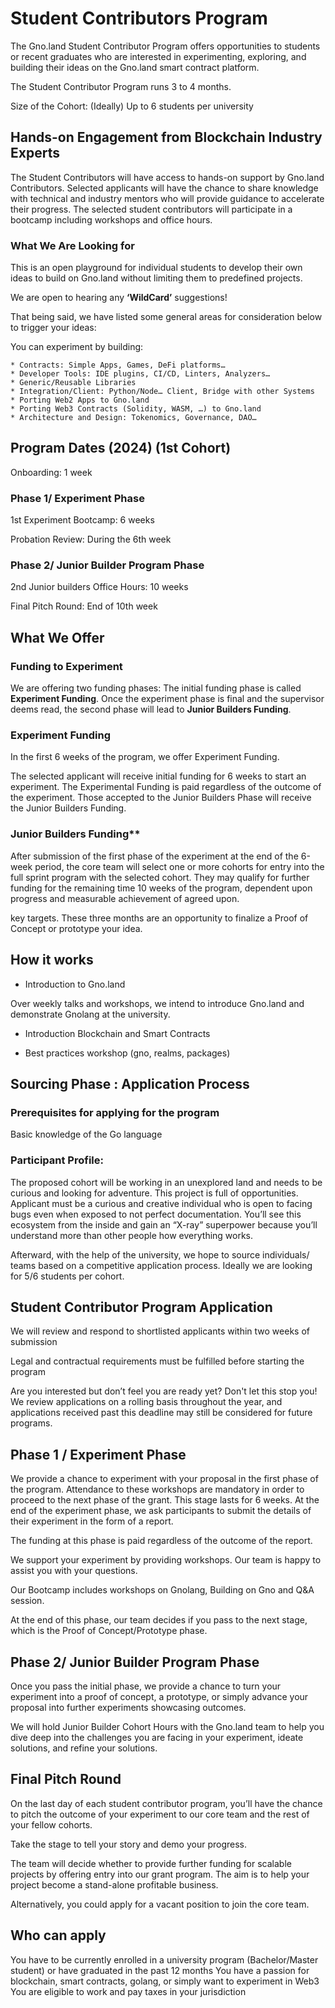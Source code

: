 # Student Contributors Program

The Gno.land Student Contributor Program offers opportunities to students or recent graduates who are interested in experimenting, exploring, and building their ideas on the Gno.land smart contract platform.

The Student Contributor Program runs 3 to 4 months.

Size of the Cohort: (Ideally) Up to 6 students per university



## Hands-on Engagement from Blockchain Industry Experts

The Student Contributors will have access to hands-on support by Gno.land Contributors. Selected applicants will have the chance to share knowledge with technical and industry mentors who will provide guidance to accelerate their progress. The selected student contributors will participate in a bootcamp including workshops and office hours.



### What We Are Looking for

This is an open playground for individual students to develop their own ideas to build on Gno.land without limiting them to predefined projects.

We are open to hearing any **‘WildCardʼ** suggestions!

That being said, we have listed some general areas for consideration below to trigger your ideas:

You can experiment by building:


	* Contracts: Simple Apps, Games, DeFi platforms…
	* Developer Tools: IDE plugins, CI/CD, Linters, Analyzers… 	
 	* Generic/Reusable Libraries
	* Integration/Client: Python/Node… Client, Bridge with other Systems 	
 	* Porting Web2 Apps to Gno.land
	* Porting Web3 Contracts (Solidity, WASM, …) to Gno.land
	* Architecture and Design: Tokenomics, Governance, DAO…



## Program Dates (2024) (1st Cohort)

Onboarding: 1 week

### Phase 1/ Experiment Phase

1st Experiment Bootcamp: 6 weeks

Probation Review: During the 6th week

### Phase 2/ Junior Builder Program Phase

2nd Junior builders Office Hours: 10 weeks

Final Pitch Round: End of 10th week

## What We Offer

### Funding to Experiment

We are offering two funding phases: The initial funding phase is called **Experiment Funding**. Once the experiment phase is final and the supervisor deems read, the second phase will lead to **Junior Builders Funding**.


### Experiment Funding

In the first 6 weeks of the program, we offer Experiment Funding.

The selected applicant will receive initial funding for 6 weeks to start an experiment. The Experimental Funding is paid regardless of the outcome of the experiment.
Those accepted to the Junior Builders Phase will receive the Junior Builders Funding.

### Junior Builders Funding**

After submission of the first phase of the experiment at the end of the 6-week period, the core team will select one or more cohorts for entry into the full sprint program with the selected cohort. They may qualify for further funding for the remaining time 10 weeks of the program, dependent upon progress and measurable achievement of agreed upon.

key targets. These three months are an opportunity to finalize a Proof of Concept
or prototype your idea.


## How it works

* Introduction to Gno.land 

Over weekly talks and workshops, we intend to introduce Gno.land and demonstrate Gnolang at the university.
	
* Introduction Blockchain and Smart Contracts
	
* Best practices workshop (gno, realms, packages)


## Sourcing Phase : Application Process

### Prerequisites for applying for the program	

Basic knowledge of the Go language

### Participant Profile:

The proposed cohort will be working in an unexplored land and needs to be curious and looking for adventure. This project is full of opportunities. Applicant must be a curious and creative individual who is open to facing bugs even when exposed to not perfect documentation. Youʼll see this ecosystem from the inside and gain an “X-rayˮ superpower because youʼll understand more than other people how everything works.

Afterward, with the help of the university, we hope to source individuals/ teams based on a competitive application process. Ideally we are looking for 5/6 students per cohort.

## Student Contributor Program Application

We will review and respond to shortlisted applicants within two weeks of submission

Legal and contractual requirements must be fulfilled before starting the program

Are you interested but donʼt feel you are ready yet? Don't let this stop you! We review applications on a rolling basis throughout the year, and applications received past this deadline may still be considered for future programs.

## Phase 1 / Experiment Phase

We provide a chance to experiment with your proposal in the first phase of the program. Attendance to these workshops are mandatory in order to proceed to the next phase of the grant. This stage lasts for 6 weeks. At the end of the experiment phase, we ask participants to submit the details of their experiment in the form of a report.

The funding at this phase is paid regardless of the outcome of the report.

We support your experiment by providing workshops. Our team is happy to assist you with your questions.

Our Bootcamp includes workshops on Gnolang, Building on Gno and Q&A session.

At the end of this phase, our team decides if you pass to the next stage, which is the Proof of Concept/Prototype phase.

## Phase 2/ Junior Builder Program Phase

Once you pass the initial phase, we provide a chance to turn your experiment into a proof of concept, a prototype, or simply advance your proposal into further experiments showcasing outcomes.

We will hold Junior Builder Cohort Hours with the Gno.land team to help you dive deep into the challenges you are facing in your experiment, ideate solutions, and refine your solutions.

## Final Pitch Round

On the last day of each student contributor program, youʼll have the chance to pitch the outcome of your experiment to our core team and the rest of your fellow cohorts.

Take the stage to tell your story and demo your progress.

The team will decide whether to provide further funding for scalable projects by offering entry into our grant program. The aim is to help your project become a stand-alone profitable business.

Alternatively, you could apply for a vacant position to join the core team.

## Who can apply

You have to be currently enrolled in a university program (Bachelor/Master student) or have graduated in the past 12 months
You have a passion for blockchain, smart contracts, golang, or simply want to experiment in Web3
You are eligible to work and pay taxes in your jurisdiction
